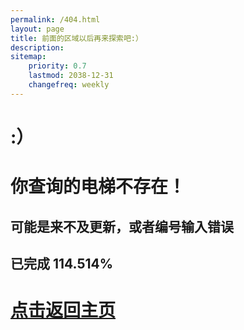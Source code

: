 ```yaml
---
permalink: /404.html
layout: page
title: 前面的区域以后再来探索吧:）
description: 
sitemap:
    priority: 0.7
    lastmod: 2038-12-31
    changefreq: weekly
---
```


# :）

# 你查询的电梯不存在！

## 可能是来不及更新，或者编号输入错误

## 已完成 114.514%

# [点击返回主页](https://lanhaicity.tx648.asia)
